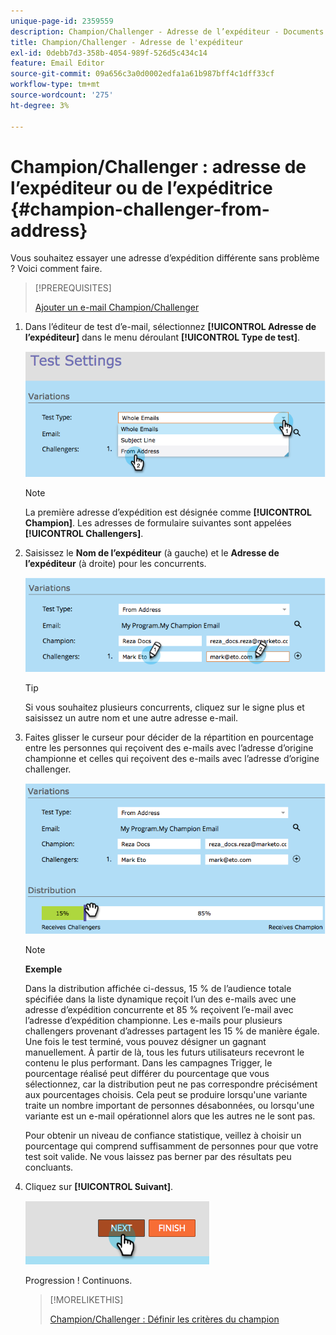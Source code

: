 ```yaml
---
unique-page-id: 2359559
description: Champion/Challenger - Adresse de l’expéditeur - Documents Marketo - Documentation du produit
title: Champion/Challenger - Adresse de l'expéditeur
exl-id: 0debb7d3-358b-4054-989f-526d5c434c14
feature: Email Editor
source-git-commit: 09a656c3a0d0002edfa1a61b987bff4c1dff33cf
workflow-type: tm+mt
source-wordcount: '275'
ht-degree: 3%

---
```


# Champion/Challenger : adresse de l’expéditeur ou de l’expéditrice {#champion-challenger-from-address}

Vous souhaitez essayer une adresse d’expédition différente sans problème ? Voici comment faire.

>[!PREREQUISITES]
>
>[Ajouter un e-mail Champion/Challenger](/help/marketo/product-docs/email-marketing/general/functions-in-the-editor/email-tests-champion-challenger/add-an-email-champion-challenger.md)

1. Dans l’éditeur de test d’e-mail, sélectionnez **[!UICONTROL Adresse de l’expéditeur]** dans le menu déroulant **[!UICONTROL Type de test]**.

   ![](assets/image2014-9-15-12-3a52-3a33.png)

   >[!NOTE]
   >
   >La première adresse d’expédition est désignée comme **[!UICONTROL Champion]**. Les adresses de formulaire suivantes sont appelées **[!UICONTROL Challengers]**.

1. Saisissez le **Nom de l’expéditeur** (à gauche) et le **Adresse de l’expéditeur** (à droite) pour les concurrents.

   ![](assets/image2014-9-15-12-3a52-3a50.png)

   >[!TIP]
   >
   >Si vous souhaitez plusieurs concurrents, cliquez sur le signe plus et saisissez un autre nom et une autre adresse e-mail.

1. Faites glisser le curseur pour décider de la répartition en pourcentage entre les personnes qui reçoivent des e-mails avec l’adresse d’origine championne et celles qui reçoivent des e-mails avec l’adresse d’origine challenger.

   ![](assets/image2014-9-15-12-3a53-3a1.png)

   >[!NOTE]
   >
   >**Exemple**
   >
   >Dans la distribution affichée ci-dessus, 15 % de l’audience totale spécifiée dans la liste dynamique reçoit l’un des e-mails avec une adresse d’expédition concurrente et 85 % reçoivent l’e-mail avec l’adresse d’expédition championne. Les e-mails pour plusieurs challengers provenant d’adresses partagent les 15 % de manière égale. Une fois le test terminé, vous pouvez désigner un gagnant manuellement. À partir de là, tous les futurs utilisateurs recevront le contenu le plus performant. Dans les campagnes Trigger, le pourcentage réalisé peut différer du pourcentage que vous sélectionnez, car la distribution peut ne pas correspondre précisément aux pourcentages choisis. Cela peut se produire lorsqu&#39;une variante traite un nombre important de personnes désabonnées, ou lorsqu&#39;une variante est un e-mail opérationnel alors que les autres ne le sont pas.

   Pour obtenir un niveau de confiance statistique, veillez à choisir un pourcentage qui comprend suffisamment de personnes pour que votre test soit valide. Ne vous laissez pas berner par des résultats peu concluants.

1. Cliquez sur **[!UICONTROL Suivant]**.

   ![](assets/image2014-9-15-12-3a53-3a15.png)

   Progression ! Continuons.

   >[!MORELIKETHIS]
   >
   >[Champion/Challenger : Définir les critères du champion](/help/marketo/product-docs/email-marketing/general/functions-in-the-editor/email-tests-champion-challenger/champion-challenger-define-champion-criteria.md)
